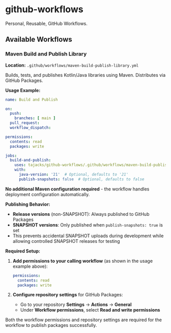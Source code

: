 # github-workflows

Personal, Reusable, GitHub Workflows.

## Available Workflows

### Maven Build and Publish Library

**Location:** `.github/workflows/maven-build-publish-library.yml`

Builds, tests, and publishes Kotlin/Java libraries using Maven. Distributes via GitHub Packages.

**Usage Example:**

```yaml
name: Build and Publish

on:
  push:
    branches: [ main ]
  pull_request:
  workflow_dispatch:

permissions:
  contents: read
  packages: write

jobs:
  build-and-publish:
    uses: tajacks/github-workflows/.github/workflows/maven-build-publish-library.yml
    with:
      java-version: '21'  # Optional, defaults to '21'
      publish-snapshots: false  # Optional, defaults to false
```

**No additional Maven configuration required** - the workflow handles deployment configuration automatically.

**Publishing Behavior:**
- **Release versions** (non-SNAPSHOT): Always published to GitHub Packages
- **SNAPSHOT versions**: Only published when `publish-snapshots: true` is set
- This prevents accidental SNAPSHOT uploads during development while allowing controlled SNAPSHOT releases for testing

**Required Setup:**

1. **Add permissions to your calling workflow** (as shown in the usage example above):
   ```yaml
   permissions:
     contents: read
     packages: write
   ```

2. **Configure repository settings** for GitHub Packages:
   - Go to your repository **Settings** → **Actions** → **General**
   - Under **Workflow permissions**, select **Read and write permissions**

Both the workflow permissions and repository settings are required for the workflow to publish packages successfully.
